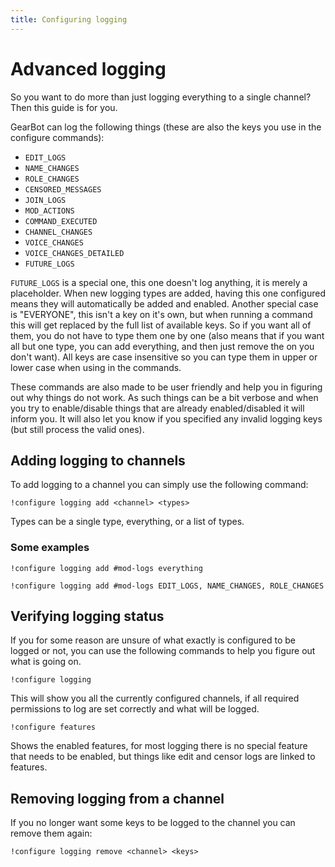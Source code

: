 ```yaml
---
title: Configuring logging
---
```

# Advanced logging
So you want to do more than just logging everything to a single channel? Then this guide is for you.

GearBot can log the following things (these are also the keys you use in the configure commands):

- ``EDIT_LOGS``
- ``NAME_CHANGES``
- ``ROLE_CHANGES``
- ``CENSORED_MESSAGES``
- ``JOIN_LOGS``
- ``MOD_ACTIONS``
- ``COMMAND_EXECUTED``
- ``CHANNEL_CHANGES``
- ``VOICE_CHANGES``
- ``VOICE_CHANGES_DETAILED``
- ``FUTURE_LOGS``

``FUTURE_LOGS`` is a special one, this one doesn't log anything, it is merely a placeholder. When new logging types are added, having this one configured means they will automatically be added and enabled.
Another special case is "EVERYONE", this isn't a key on it's own, but when running a command this will get replaced by the full list of available keys. So if you want all of them, you do not have to type them one by one (also means that if you want all but one type, you can add everything, and then just remove the on you don't want).
All keys are case insensitive so you can type them in upper or lower case when using in the commands.

These commands are also made to be user friendly and help you in figuring out why things do not work. As such things can be a bit verbose and when you try to enable/disable things that are already enabled/disabled it will inform you. It will also let you know if you specified any invalid logging keys (but still process the valid ones).

## Adding logging to channels
To add logging to a channel you can simply use the following command:
```
!configure logging add <channel> <types>
```
Types can be a single type, everything, or a list of types.

### Some examples
```
!configure logging add #mod-logs everything
```

```
!configure logging add #mod-logs EDIT_LOGS, NAME_CHANGES, ROLE_CHANGES
```

## Verifying logging status
If you for some reason are unsure of what exactly is configured to be logged or not, you can use the following commands to help you figure out what is going on.
```
!configure logging
```
This will show you all the currently configured channels, if all required permissions to log are set correctly and what will be logged.

```
!configure features
```
Shows the enabled features, for most logging there is no special feature that needs to be enabled, but things like edit and censor logs are linked to features.


## Removing logging from a channel
If you no longer want some keys to be logged to the channel you can remove them again:
```
!configure logging remove <channel> <keys>
```
